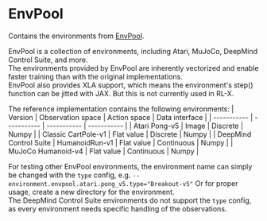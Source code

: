 # EnvPool

Contains the environments from [EnvPool](https://github.com/sail-sg/envpool).

EnvPool is a collection of environments, including Atari, MuJoCo, DeepMind Control Suite, and more.  
The environments provided by EnvPool are inherently vectorized and enable faster training than with the original implementations.  
EnvPool also provides XLA support, which means the environment's step() function can be jitted with JAX. But this is not currently used in RL-X.

The reference implementation contains the following environments:
| Version | Observation space | Action space | Data interface |
| ----------- | ----------- | ----------- | ----------- |
| Atari Pong-v5 | Image | Discrete | Numpy |
| Classic CartPole-v1 | Flat value | Discrete | Numpy |
| DeepMind Control Suite | HumanoidRun-v1 | Flat value | Continuous | Numpy |
| MuJoCo Humanoid-v4 | Flat value | Continuous | Numpy |

For testing other EnvPool environments, the environment name can simply be changed with the ```type``` config, e.g. ```--environment.envpool.atari.pong_v5.type="Breakout-v5"```
Or for proper usage, create a new directory for the environment.  
The DeepMind Control Suite environments do not support the ```type``` config, as every environment needs specific handling of the observations.